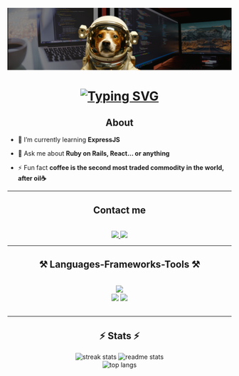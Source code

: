 ![My Banner](https://github.com/guidonunes/profile/blob/master/images/banner.png?raw=true)

<h1 align="center">
  <a href="https://git.io/typing-svg"><img src="https://readme-typing-svg.demolab.com?font=Fira+Code&weight=700&size=40&duration=2000&pause=1000&color=43a5be&width=540&height=64&lines=Hello+there!++;I'm+Guilherme+Nunes;A+Full+Stack++Developer" alt="Typing SVG" /></a>
</h1>

<div align="left">
<h2 align="center">About </h2>
  
   * 🌱 I’m currently learning **ExpressJS**

   * 💬 Ask me about **Ruby on Rails, React... or anything**

   * ⚡ Fun fact **coffee is the second most traded commodity in the world, after oil☕️**
</div>

<hr/>

<div align="center"> 
  <h2>Contact me </h2>
  <br>
  <a href="mailto:guilherme.augd@gmail.com">
    <img src="https://img.shields.io/badge/Gmail-333333?style=for-the-badge&logo=gmail&logoColor=red" />
  </a>
  <a href="https://linkedin.com/in/guilhermednunes" target="_blank">
    <img src="https://img.shields.io/badge/LinkedIn-0077B5?style=for-the-badge&logo=linkedin&logoColor=white" target="_blank" />
  </a>
</div>

<hr/>

<h2 align="center">⚒️ Languages-Frameworks-Tools ⚒️</h2>

<br/>
<div align="center">
    <img src="https://skillicons.dev/icons?i=rails,ruby,javascript,typescript,nodejs,react,redux,nextjs,postgres,mysql,python,tailwind" /><br>
    <img src="https://skillicons.dev/icons?i=bootstrap,html,css,vscode,github,figma,sass,git,postman,ubuntu"/>
   <img src="https://skillicons.dev/icons?i=netlify,heroku"/>
</div>

<br/>

<hr/>

<h2 align="center">⚡ Stats ⚡</h2>
<div align=center>
  <img width="390" height="200" src="https://streak-stats.demolab.com/?user=guidonunes&count_private=true&theme=react&border_radius=10" alt="streak stats"/>
  <img width="390" height="200" src="https://github-readme-stats.vercel.app/api?username=guidonunes&count_private=true&show_icons=true&theme=react&rank_icon=github&border_radius=10" alt="readme stats" />
<br/>
  <img width=325 align="center" src="https://github-readme-stats.vercel.app/api/top-langs/?username=guidonunes&hide=HTML&langs_count=8&layout=compact&theme=react&border_radius=10&size_weight=0.5&count_weight=0.5&exclude_repo=github-readme-stats" alt="top langs" />

</div>

<br/><br/>
